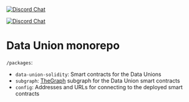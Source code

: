 [![Discord Chat](https://img.shields.io/discord/801574432350928907.svg?label=Streamr%20Discord&logo=Discord&colorB=7289da)](https://discord.gg/FVtAph9cvz)

[![Discord Chat](https://img.shields.io/discord/853941437602070549.svg?label=Data%20Union%20Discord&logo=Discord&colorB=7289da)](https://discord.gg/FVtAph9cvz)

# Data Union monorepo

`/packages`:
* `data-union-solidity`: Smart contracts for the Data Unions
* `subgraph`: [TheGraph](https://thegraph.com/) subgraph for the Data Union smart contracts
* `config`: Addresses and URLs for connecting to the deployed smart contracts
